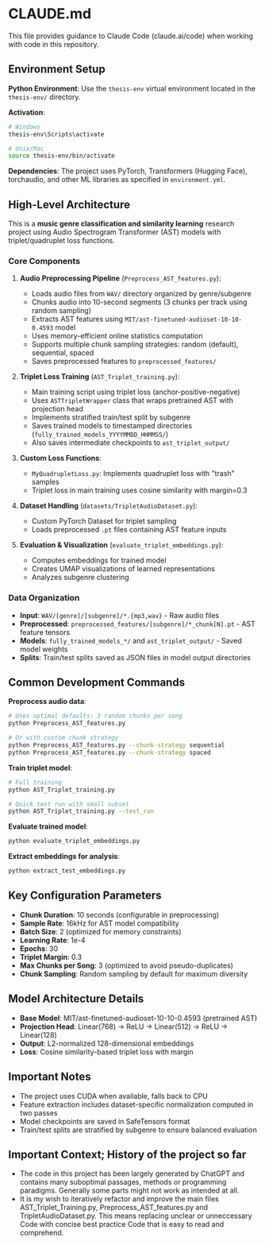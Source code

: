 # CLAUDE.md

This file provides guidance to Claude Code (claude.ai/code) when working with code in this repository.

## Environment Setup

**Python Environment**: Use the `thesis-env` virtual environment located in the `thesis-env/` directory.

**Activation**:
```bash
# Windows
thesis-env\Scripts\activate

# Unix/Mac
source thesis-env/bin/activate
```

**Dependencies**: The project uses PyTorch, Transformers (Hugging Face), torchaudio, and other ML libraries as specified in `environment.yml`.

## High-Level Architecture

This is a **music genre classification and similarity learning** research project using Audio Spectrogram Transformer (AST) models with triplet/quadruplet loss functions.

### Core Components

1. **Audio Preprocessing Pipeline** (`Preprocess_AST_features.py`):
   - Loads audio files from `WAV/` directory organized by genre/subgenre
   - Chunks audio into 10-second segments (3 chunks per track using random sampling)
   - Extracts AST features using `MIT/ast-finetuned-audioset-10-10-0.4593` model
   - Uses memory-efficient online statistics computation
   - Supports multiple chunk sampling strategies: random (default), sequential, spaced
   - Saves preprocessed features to `preprocessed_features/`

2. **Triplet Loss Training** (`AST_Triplet_training.py`):
   - Main training script using triplet loss (anchor-positive-negative)
   - Uses `ASTTripletWrapper` class that wraps pretrained AST with projection head
   - Implements stratified train/test split by subgenre
   - Saves trained models to timestamped directories (`fully_trained_models_YYYYMMDD_HHMMSS/`)
   - Also saves intermediate checkpoints to `ast_triplet_output/`

3. **Custom Loss Functions**:
   - `MyQuadrupletLoss.py`: Implements quadruplet loss with "trash" samples
   - Triplet loss in main training uses cosine similarity with margin=0.3

4. **Dataset Handling** (`datasets/TripletAudioDataset.py`):
   - Custom PyTorch Dataset for triplet sampling
   - Loads preprocessed `.pt` files containing AST feature inputs

5. **Evaluation & Visualization** (`evaluate_triplet_embeddings.py`):
   - Computes embeddings for trained model
   - Creates UMAP visualizations of learned representations
   - Analyzes subgenre clustering

### Data Organization

- **Input**: `WAV/[genre]/[subgenre]/*.{mp3,wav}` - Raw audio files
- **Preprocessed**: `preprocessed_features/[subgenre]/*_chunk[N].pt` - AST feature tensors
- **Models**: `fully_trained_models_*/` and `ast_triplet_output/` - Saved model weights
- **Splits**: Train/test splits saved as JSON files in model output directories

## Common Development Commands

**Preprocess audio data**:
```bash
# Uses optimal defaults: 3 random chunks per song
python Preprocess_AST_features.py

# Or with custom chunk strategy
python Preprocess_AST_features.py --chunk-strategy sequential
python Preprocess_AST_features.py --chunk-strategy spaced
```

**Train triplet model**:
```bash
# Full training
python AST_Triplet_training.py

# Quick test run with small subset
python AST_Triplet_training.py --test_run
```

**Evaluate trained model**:
```bash
python evaluate_triplet_embeddings.py
```

**Extract embeddings for analysis**:
```bash
python extract_test_embeddings.py
```

## Key Configuration Parameters

- **Chunk Duration**: 10 seconds (configurable in preprocessing)
- **Sample Rate**: 16kHz for AST model compatibility
- **Batch Size**: 2 (optimized for memory constraints)
- **Learning Rate**: 1e-4
- **Epochs**: 30
- **Triplet Margin**: 0.3
- **Max Chunks per Song**: 3 (optimized to avoid pseudo-duplicates)
- **Chunk Sampling**: Random sampling by default for maximum diversity

## Model Architecture Details

- **Base Model**: MIT/ast-finetuned-audioset-10-10-0.4593 (pretrained AST)
- **Projection Head**: Linear(768) → ReLU → Linear(512) → ReLU → Linear(128)
- **Output**: L2-normalized 128-dimensional embeddings
- **Loss**: Cosine similarity-based triplet loss with margin

## Important Notes

- The project uses CUDA when available, falls back to CPU
- Feature extraction includes dataset-specific normalization computed in two passes
- Model checkpoints are saved in SafeTensors format
- Train/test splits are stratified by subgenre to ensure balanced evaluation

## Important Context; History of the project so far

- The code in this project has been largely generated by ChatGPT and contains many suboptimal passages, methods or programming paradigms. Generally some parts might not work as intended at all.
- It is my wish to iteratively refactor and improve the main files AST_Triplet_Training.py, Preprocess_AST_features.py and TripletAudioDataset.py. This means replacing unclear or unneccessary Code with concise best practice Code that is easy to read and comprehend.
